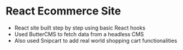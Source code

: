 # React Ecommerce Site
- React site built step by step using basic React hooks
- Used ButterCMS to fetch data from a headless CMS
- Also used Snipcart to add real world shopping cart functionalities
